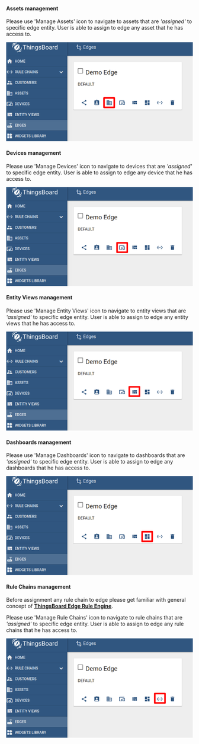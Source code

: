 #### Assets management

Please use 'Manage Assets' icon to navigate to assets that are *'assigned'* to specific edge entity.
User is able to assign to edge any asset that he has access to.

![image](/images/edge/sync/ce-manage-assets.png)

#### Devices management

Please use 'Manage Devices' icon to navigate to devices that are *'assigned'* to specific edge entity.
User is able to assign to edge any device that he has access to.

![image](/images/edge/sync/ce-manage-devices.png)

#### Entity Views management

Please use 'Manage Entity Views' icon to navigate to entity views that are *'assigned'* to specific edge entity.
User is able to assign to edge any entity views that he has access to.

![image](/images/edge/sync/ce-manage-entity-views.png)

#### Dashboards management

Please use 'Manage Dashboards' icon to navigate to dashboards that are *'assigned'* to specific edge entity.
User is able to assign to edge any dashboards that he has access to.

![image](/images/edge/sync/ce-manage-dashboards.png)

#### Rule Chains management

Before assignment any rule chain to edge please get familiar with general concept of [**ThingsBoard Edge Rule Engine**](/docs/edge/features/edge-rule-engine/).

Please use 'Manage Rule Chains' icon to navigate to rule chains that are *'assigned'* to specific edge entity.
User is able to assign to edge any rule chains that he has access to.

![image](/images/edge/sync/ce-manage-rulechains.png)
